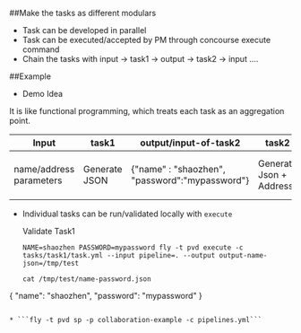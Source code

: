 ##Make the tasks as different modulars

* Task can be developed in parallel
* Task can be executed/accepted by PM through concourse execute command
* Chain the tasks with input -> task1 -> output -> task2 -> input ....

##Example

* Demo Idea

It is like functional programming, which treats each task as an aggregation point.


Input|task1|output/input-of-task2|task2|output/input-of-task3|task3
--- | --- | --- | --- |--- |---
name/address parameters|Generate JSON|{"name" : "shaozhen", "password":"mypassword"}|Generate Json + Address|{"name" : "shaozhen", "password":"mypassword", "address": "This is my address"}|print out data

* Individual tasks can be run/validated locally with `execute`

  Validate Task1

  ```
  NAME=shaozhen PASSWORD=mypassword fly -t pvd execute -c tasks/task1/task.yml --input pipeline=. --output output-name-json=/tmp/test
  ```

  ```
  cat /tmp/test/name-password.json
{ "name": "shaozhen", "password": "mypassword" }
  ```

* ```fly -t pvd sp -p collaboration-example -c pipelines.yml```
